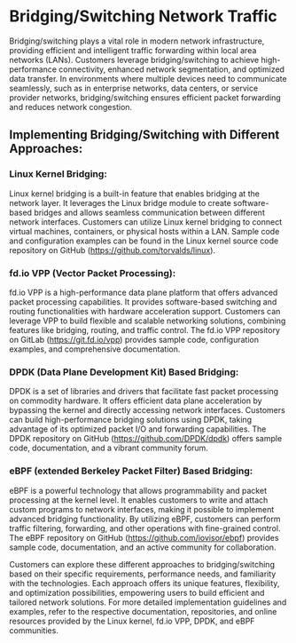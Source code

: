 # Bridging/Switching Network Traffic

Bridging/switching plays a vital role in modern network infrastructure, providing efficient and intelligent traffic forwarding within local area networks (LANs). Customers leverage bridging/switching to achieve high-performance connectivity, enhanced network segmentation, and optimized data transfer. In environments where multiple devices need to communicate seamlessly, such as in enterprise networks, data centers, or service provider networks, bridging/switching ensures efficient packet forwarding and reduces network congestion.

## Implementing Bridging/Switching with Different Approaches:

### Linux Kernel Bridging: 
Linux kernel bridging is a built-in feature that enables bridging at the network layer. It leverages the Linux bridge module to create software-based bridges and allows seamless communication between different network interfaces. Customers can utilize Linux kernel bridging to connect virtual machines, containers, or physical hosts within a LAN. Sample code and configuration examples can be found in the Linux kernel source code repository on GitHub (https://github.com/torvalds/linux).

### fd.io VPP (Vector Packet Processing): 
fd.io VPP is a high-performance data plane platform that offers advanced packet processing capabilities. It provides software-based switching and routing functionalities with hardware acceleration support. Customers can leverage VPP to build flexible and scalable networking solutions, combining features like bridging, routing, and traffic control. The fd.io VPP repository on GitLab (https://git.fd.io/vpp) provides sample code, configuration examples, and comprehensive documentation.

### DPDK (Data Plane Development Kit) Based Bridging: 
DPDK is a set of libraries and drivers that facilitate fast packet processing on commodity hardware. It offers efficient data plane acceleration by bypassing the kernel and directly accessing network interfaces. Customers can build high-performance bridging solutions using DPDK, taking advantage of its optimized packet I/O and forwarding capabilities. The DPDK repository on GitHub (https://github.com/DPDK/dpdk) offers sample code, documentation, and a vibrant community forum.

### eBPF (extended Berkeley Packet Filter) Based Bridging: 
eBPF is a powerful technology that allows programmability and packet processing at the kernel level. It enables customers to write and attach custom programs to network interfaces, making it possible to implement advanced bridging functionality. By utilizing eBPF, customers can perform traffic filtering, forwarding, and other operations with fine-grained control. The eBPF repository on GitHub (https://github.com/iovisor/ebpf) provides sample code, documentation, and an active community for collaboration.

Customers can explore these different approaches to bridging/switching based on their specific requirements, performance needs, and familiarity with the technologies. Each approach offers its unique features, flexibility, and optimization possibilities, empowering users to build efficient and tailored network solutions. For more detailed implementation guidelines and examples, refer to the respective documentation, repositories, and online resources provided by the Linux kernel, fd.io VPP, DPDK, and eBPF communities.
